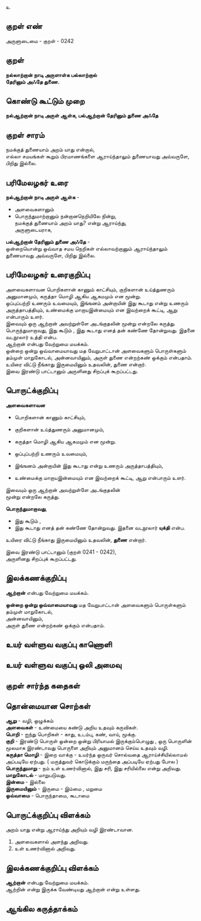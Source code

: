 உ

## குறள் எண் 

அருளுடைமை - குறள் - 0242  

## குறள் 

**நல்லாற்றான் நாடி அருளாள்க பல்லாற்றால்  
தேரினும் அஃதே துணை.**

## கொண்டு கூட்டும் முறை

**நல்ஆற்றான் நாடி அருள் ஆள்க, பல்ஆற்றான் தேரினும் துணை அஃதே** 

## குறள் சாரம் 

நமக்குத் துணையாம் அறம் யாது என்றால்,  
எல்லா சமயங்கள் கூறும் பிரமாணங்களை ஆராய்ந்தாலும் துணையாவது அவ்வருளே, பிறிது இல்லை.  

## பரிமேலழகர் உரை

**நல்ஆற்றான் நாடி அருள் ஆள்க** -  
* அளவைகளானும்  
* பொருந்துமாற்றானும் நன்றானநெறியிலே நின்று,  
 நமக்குத் துணையாம் அறம் யாது? என்று ஆராய்ந்து,  
 அருளுடையராக,  
 
 **பல்ஆற்றான் தேரினும் துணை அஃதே** -  
 ஒன்றையொன்று ஒவ்வாத சமய நெறிகள் எல்லாவற்றானும் ஆராய்ந்தாலும்  
 துணையாவது அவ்வருளே, பிறிது இல்லை.

## பரிமேலழகர் உரைகுறிப்பு   

அளவைகளாவன பொறிகளான் காணும் காட்சியும், குறிகளான் உய்த்துணரும் அனுமானமும், கருத்தா மொழி ஆகிய ஆகமமும் என மூன்று.  
ஒப்புப்பற்றி உணரும் உவமையும், இங்ஙனம் அன்றாயின் இது கூடாது என்று உணரும் அருத்தாபத்தியும், உண்மைக்கு மாறாயஇன்மையும் என இவற்றைக் கூட்டி, ஆறு என்பாரும் உளர்.  
இவையும் ஒரு ஆற்றான் அவற்றுள்ளே அடங்குதலின் மூன்று என்றலே கருத்து.  
பொருந்துமாறாவது, இது கூடும் , இது கூடாது எனத் தன் கண்ணே தோன்றுவது. இதனை வடநூலார் உத்தி என்ப.  
ஆற்றான் என்பது வேற்றுமை மயக்கம்.  
ஒன்றை ஒன்று ஒவ்வாமையாவது மத வேறுபாட்டான் அளவைகளும் பொருள்களும் தம்முள் மாறுகோடல், அன்னவாயினும், அருள் துணை என்றற்கண் ஒக்கும் என்பதாம்.  
உயிரை விட்டு நீங்காது இருமையினும் உதவலின், துணை என்றார்.  
இவை இரண்டு பாட்டானும் அருளினது சிறப்புக் கூறப்பட்டது.  

## பொருட்க்குறிப்பு 

**அளவைகளாவன**  
* பொறிகளான் காணும் காட்சியும்,  
* குறிகளான் உய்த்துணரும் அனுமானமும்,  
* கருத்தா மொழி ஆகிய ஆகமமும் என மூன்று.  

* ஒப்புப்பற்றி உணரும் உவமையும்,  
* இங்ஙனம் அன்றாயின் இது கூடாது என்று உணரும் அருத்தாபத்தியும்,  
* உண்மைக்கு மாறாயஇன்மையும் என இவற்றைக் கூட்டி, ஆறு என்பாரும் உளர்.  

இவையும் ஒரு ஆற்றான் அவற்றுள்ளே அடங்குதலின்  
மூன்று என்றலே கருத்து.  

**பொருந்துமாறாவது**,  
* இது கூடும் ,  
* இது கூடாது எனத் தன் கண்ணே தோன்றுவது. இதனை வடநூலார் **யுக்தி** என்ப. 

உயிரை விட்டு நீங்காது இருமையினும் உதவலின், **துணை** என்றார்.  

இவை இரண்டு பாட்டானும் (குறள் 0241 - 0242),  
அருளினது சிறப்புக் கூறப்பட்டது.  

## இலக்கணக்குறிப்பு  

**ஆற்றான்** என்பது வேற்றுமை மயக்கம். 

**ஒன்றை ஒன்று ஒவ்வாமையாவது** மத வேறுபாட்டான் அளவைகளும் பொருள்களும் தம்முள் மாறுகோடல்,  
அன்னவாயினும்,  
அருள் துணை என்றற்கண் ஒக்கும் என்பதாம்.

## உயர் வள்ளுவ வகுப்பு காணொளி


## உயர் வள்ளுவ வகுப்பு ஒலி அமைவு 

 
## குறள் சார்ந்த கதைகள் 


## தொன்மையான சொற்கள்
**ஆறு** -  வழி, ஒழுக்கம்  
**அளவைகள்** - உண்மையை கண்டு அறிய உதவும் கருவிகள்.  
**பொறி** - ஐந்து பொறிகள் - காது, உடம்பு, கண், வாய், மூக்கு.  
**குறி** -     இரண்டு பொருள் ஒன்றை ஒன்று பிரியாமல் இருக்கும்பொழுது , ஒரு பொருளின் மூலமாக இரண்டாவது பொருளை அறியும் அனுமானம் செய்ய உதவும் வழி.  
**கருத்தா மொழி** - இறை வாக்கு  - உயர்ந்த ஒருவர் சொல்வதை ஆராய்ச்சியில்லாமல் அப்படியே ஏற்பது. ( மருத்துவர் கொடுக்கும் மருந்தை அப்படியே ஏற்பது போல )  
**பொருந்துமாறு** - நம் உள் உணர்வினால், இது சரி, இது சரியில்லை என்று அறிவது.
**மாறுகோடல்** - மாறுபடுவது.  
**இன்மை** - இல்லை   
**இருமையினும்** -  இருமை - இம்மை , மறுமை    
**ஒவ்வாமை** - பொருந்தாமை, கூடாமை

## பொருட்க்குறிப்பு விளக்கம்
அறம் யாது என்று ஆராய்ந்து அறியும் வழி இரண்டாவான.  
1. அளவைகளால் அளந்து அறிவது.  
2. உள் உணர்வினால் அறிவது.

## இலக்கணக்குறிப்பு விளக்கம்

**ஆற்றான்** என்பது வேற்றுமை மயக்கம்.   
ஆற்றின் என்று இருக்க வேண்டியது ஆற்றான் என்று உள்ளது.  

## ஆங்கில கருத்தாக்கம் 


